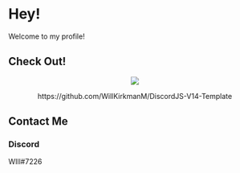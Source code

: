 # Hey!
Welcome to my profile!
## Check Out!
<p align=center>
  <img src=https://skillicons.dev/icons?i=discord />
  <p align=center>
  https://github.com/WillKirkmanM/DiscordJS-V14-Template
  </p>
</p>


## Contact Me
### Discord
WIll#7226
